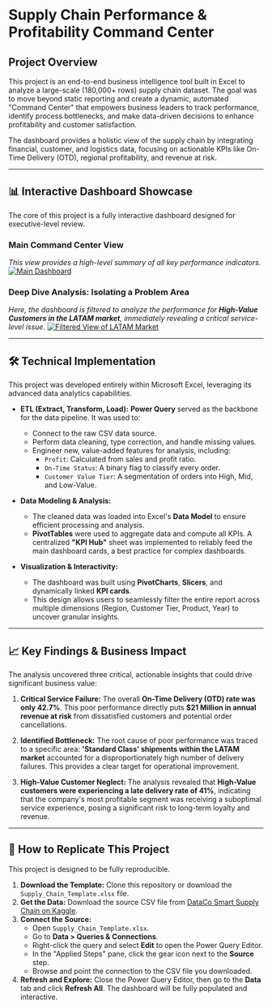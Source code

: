 
# Supply Chain Performance & Profitability Command Center

## Project Overview

This project is an end-to-end business intelligence tool built in Excel to analyze a large-scale (180,000+ rows) supply chain dataset. The goal was to move beyond static reporting and create a dynamic, automated "Command Center" that empowers business leaders to track performance, identify process bottlenecks, and make data-driven decisions to enhance profitability and customer satisfaction.

The dashboard provides a holistic view of the supply chain by integrating financial, customer, and logistics data, focusing on actionable KPIs like On-Time Delivery (OTD), regional profitability, and revenue at risk.

---


## 📊 Interactive Dashboard Showcase

The core of this project is a fully interactive dashboard designed for executive-level review.

### Main Command Center View
*This view provides a high-level summary of all key performance indicators.*
[![Main Dashboard](Images/dashboard_main.png)](https://github.com/AbHaq24/Supply-Chain-Performance-Profitability-Command-Center/blob/main/Screenshot%202025-09-09%20151222.png)

### Deep Dive Analysis: Isolating a Problem Area
*Here, the dashboard is filtered to analyze the performance for **High-Value Customers in the LATAM market**, immediately revealing a critical service-level issue.*
[![Filtered View of LATAM Market](Images/dashboard_filtered_latam.png)](https://github.com/AbHaq24/Supply-Chain-Performance-Profitability-Command-Center/blob/main/Screenshot%202025-09-09%20153650.png)

---

## 🛠️ Technical Implementation

This project was developed entirely within Microsoft Excel, leveraging its advanced data analytics capabilities.

*   **ETL (Extract, Transform, Load):** **Power Query** served as the backbone for the data pipeline. It was used to:
    *   Connect to the raw CSV data source.
    *   Perform data cleaning, type correction, and handle missing values.
    *   Engineer new, value-added features for analysis, including:
        *   `Profit`: Calculated from sales and profit ratio.
        *   `On-Time Status`: A binary flag to classify every order.
        *   `Customer Value Tier`: A segmentation of orders into High, Mid, and Low-Value.

*   **Data Modeling & Analysis:**
    *   The cleaned data was loaded into Excel's **Data Model** to ensure efficient processing and analysis.
    *   **PivotTables** were used to aggregate data and compute all KPIs. A centralized **"KPI Hub"** sheet was implemented to reliably feed the main dashboard cards, a best practice for complex dashboards.

*   **Visualization & Interactivity:**
    *   The dashboard was built using **PivotCharts**, **Slicers**, and dynamically linked **KPI cards**.
    *   This design allows users to seamlessly filter the entire report across multiple dimensions (Region, Customer Tier, Product, Year) to uncover granular insights.

---

## 📈 Key Findings & Business Impact

The analysis uncovered three critical, actionable insights that could drive significant business value:

1.  **Critical Service Failure:** The overall **On-Time Delivery (OTD) rate was only 42.7%**. This poor performance directly puts **$21 Million in annual revenue at risk** from dissatisfied customers and potential order cancellations.

2.  **Identified Bottleneck:** The root cause of poor performance was traced to a specific area: **'Standard Class' shipments within the LATAM market** accounted for a disproportionately high number of delivery failures. This provides a clear target for operational improvement.

3.  **High-Value Customer Neglect:** The analysis revealed that **High-Value customers were experiencing a late delivery rate of 41%**, indicating that the company's most profitable segment was receiving a suboptimal service experience, posing a significant risk to long-term loyalty and revenue.

---

## 🚀 How to Replicate This Project

This project is designed to be fully reproducible.

1.  **Download the Template:** Clone this repository or download the `Supply_Chain_Template.xlsx` file.
2.  **Get the Data:** Download the source CSV file from [DataCo Smart Supply Chain on Kaggle](https://www.kaggle.com/datasets/shashwatwork/dataco-smart-supply-chain-for-big-data-analysis).
3.  **Connect the Source:**
    *   Open `Supply_Chain_Template.xlsx`.
    *   Go to **Data > Queries & Connections**.
    *   Right-click the query and select **Edit** to open the Power Query Editor.
    *   In the "Applied Steps" pane, click the gear icon next to the **Source** step.
    *   Browse and point the connection to the CSV file you downloaded.
4.  **Refresh and Explore:** Close the Power Query Editor, then go to the **Data** tab and click **Refresh All**. The dashboard will be fully populated and interactive.
